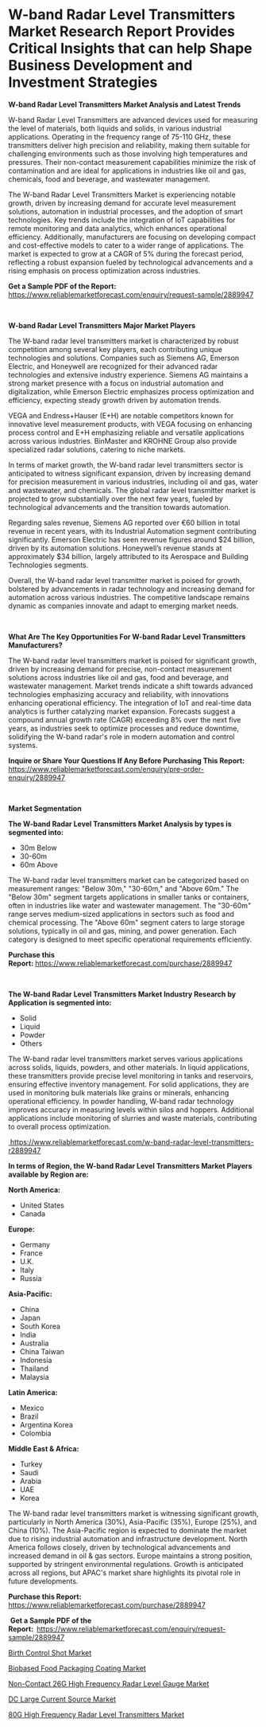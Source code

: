 <p><h1>W-band Radar Level Transmitters Market Research Report Provides Critical Insights that can help Shape Business Development and Investment Strategies</h1></p><p><strong>W-band Radar Level Transmitters Market Analysis and Latest Trends</strong></p>
<p><p>W-band Radar Level Transmitters are advanced devices used for measuring the level of materials, both liquids and solids, in various industrial applications. Operating in the frequency range of 75-110 GHz, these transmitters deliver high precision and reliability, making them suitable for challenging environments such as those involving high temperatures and pressures. Their non-contact measurement capabilities minimize the risk of contamination and are ideal for applications in industries like oil and gas, chemicals, food and beverage, and wastewater management.</p><p>The W-band Radar Level Transmitters Market is experiencing notable growth, driven by increasing demand for accurate level measurement solutions, automation in industrial processes, and the adoption of smart technologies. Key trends include the integration of IoT capabilities for remote monitoring and data analytics, which enhances operational efficiency. Additionally, manufacturers are focusing on developing compact and cost-effective models to cater to a wider range of applications. The market is expected to grow at a CAGR of 5% during the forecast period, reflecting a robust expansion fueled by technological advancements and a rising emphasis on process optimization across industries.</p></p>
<p><strong>Get a Sample PDF of the Report:&nbsp;</strong> <a href="https://www.reliablemarketforecast.com/enquiry/request-sample/2889947?utm_campaign=2130&utm_medium=2&utm_source=Github&utm_content=ia&utm_term=14032025&utm_id=w-band-radar-level-transmitters">https://www.reliablemarketforecast.com/enquiry/request-sample/2889947</a></p>
<p>&nbsp;</p>
<p><strong>W-band Radar Level Transmitters Major Market Players</strong></p>
<p><p>The W-band radar level transmitters market is characterized by robust competition among several key players, each contributing unique technologies and solutions. Companies such as Siemens AG, Emerson Electric, and Honeywell are recognized for their advanced radar technologies and extensive industry experience. Siemens AG maintains a strong market presence with a focus on industrial automation and digitalization, while Emerson Electric emphasizes process optimization and efficiency, expecting steady growth driven by automation trends.</p><p>VEGA and Endress+Hauser (E+H) are notable competitors known for innovative level measurement products, with VEGA focusing on enhancing process control and E+H emphasizing reliable and versatile applications across various industries. BinMaster and KROHNE Group also provide specialized radar solutions, catering to niche markets.</p><p>In terms of market growth, the W-band radar level transmitters sector is anticipated to witness significant expansion, driven by increasing demand for precision measurement in various industries, including oil and gas, water and wastewater, and chemicals. The global radar level transmitter market is projected to grow substantially over the next few years, fueled by technological advancements and the transition towards automation.</p><p>Regarding sales revenue, Siemens AG reported over €60 billion in total revenue in recent years, with its Industrial Automation segment contributing significantly. Emerson Electric has seen revenue figures around $24 billion, driven by its automation solutions. Honeywell’s revenue stands at approximately $34 billion, largely attributed to its Aerospace and Building Technologies segments.</p><p>Overall, the W-band radar level transmitter market is poised for growth, bolstered by advancements in radar technology and increasing demand for automation across various industries. The competitive landscape remains dynamic as companies innovate and adapt to emerging market needs.</p></p>
<p>&nbsp;</p>
<p><strong>What Are The Key Opportunities For W-band Radar Level Transmitters Manufacturers?</strong></p>
<p><p>The W-band radar level transmitters market is poised for significant growth, driven by increasing demand for precise, non-contact measurement solutions across industries like oil and gas, food and beverage, and wastewater management. Market trends indicate a shift towards advanced technologies emphasizing accuracy and reliability, with innovations enhancing operational efficiency. The integration of IoT and real-time data analytics is further catalyzing market expansion. Forecasts suggest a compound annual growth rate (CAGR) exceeding 8% over the next five years, as industries seek to optimize processes and reduce downtime, solidifying the W-band radar's role in modern automation and control systems.</p></p>
<p><strong>Inquire or Share Your Questions If Any Before Purchasing This Report:</strong> <a href="https://www.reliablemarketforecast.com/enquiry/pre-order-enquiry/2889947?utm_campaign=2130&utm_medium=2&utm_source=Github&utm_content=ia&utm_term=14032025&utm_id=w-band-radar-level-transmitters">https://www.reliablemarketforecast.com/enquiry/pre-order-enquiry/2889947</a></p>
<p>&nbsp;</p>
<p><strong>Market Segmentation</strong></p>
<p><strong>The W-band Radar Level Transmitters Market Analysis by types is segmented into:</strong></p>
<p><ul><li>30m Below</li><li>30-60m</li><li>60m Above</li></ul></p>
<p><p>The W-band radar level transmitters market can be categorized based on measurement ranges: "Below 30m," "30-60m," and "Above 60m." The "Below 30m" segment targets applications in smaller tanks or containers, often in industries like water and wastewater management. The "30-60m" range serves medium-sized applications in sectors such as food and chemical processing. The "Above 60m" segment caters to large storage solutions, typically in oil and gas, mining, and power generation. Each category is designed to meet specific operational requirements efficiently.</p></p>
<p><strong>Purchase this Report:&nbsp;</strong><a href="https://www.reliablemarketforecast.com/purchase/2889947?utm_campaign=2130&utm_medium=2&utm_source=Github&utm_content=ia&utm_term=14032025&utm_id=w-band-radar-level-transmitters">https://www.reliablemarketforecast.com/purchase/2889947</a></p>
<p>&nbsp;</p>
<p><strong>The W-band Radar Level Transmitters Market Industry Research by Application is segmented into:</strong></p>
<p><ul><li>Solid</li><li>Liquid</li><li>Powder</li><li>Others</li></ul></p>
<p><p>The W-band radar level transmitters market serves various applications across solids, liquids, powders, and other materials. In liquid applications, these transmitters provide precise level monitoring in tanks and reservoirs, ensuring effective inventory management. For solid applications, they are used in monitoring bulk materials like grains or minerals, enhancing operational efficiency. In powder handling, W-band radar technology improves accuracy in measuring levels within silos and hoppers. Additional applications include monitoring of slurries and waste materials, contributing to overall process optimization.</p></p>
<p><a href="https://www.reliablemarketforecast.com/w-band-radar-level-transmitters-r2889947?utm_campaign=2130&utm_medium=2&utm_source=Github&utm_content=ia&utm_term=14032025&utm_id=w-band-radar-level-transmitters">&nbsp;https://www.reliablemarketforecast.com/w-band-radar-level-transmitters-r2889947</a></p>
<p><strong>In terms of Region, the W-band Radar Level Transmitters Market Players available by Region are:</strong></p>
<p>
    <p> <strong> North America: </strong>
        <ul>
            <li>United States</li>
            <li>Canada</li>
        </ul>
        </p> 
    <p> <strong> Europe: </strong>
        <ul>
            <li>Germany</li>
            <li>France</li>
            <li>U.K.</li>
            <li>Italy</li>
            <li>Russia</li>
        </ul>
        </p> 
    <p> <strong> Asia-Pacific: </strong>
        <ul>
            <li>China</li>
            <li>Japan</li>
            <li>South Korea</li>
            <li>India</li>
            <li>Australia</li>
            <li>China Taiwan</li>
            <li>Indonesia</li>
            <li>Thailand</li>
            <li>Malaysia</li>
        </ul>
        </p> 
    <p> <strong> Latin America: </strong>
        <ul>
            <li>Mexico</li>
            <li>Brazil</li>
            <li>Argentina Korea</li>
            <li>Colombia</li>
        </ul>
        </p> 
    <p> <strong> Middle East & Africa: </strong>
        <ul>
            <li>Turkey</li>
            <li>Saudi</li>
            <li>Arabia</li>
            <li>UAE</li>
            <li>Korea</li>
        </ul>
    </p>
    </p>
<p><p>The W-band radar level transmitters market is witnessing significant growth, particularly in North America (30%), Asia-Pacific (35%), Europe (25%), and China (10%). The Asia-Pacific region is expected to dominate the market due to rising industrial automation and infrastructure development. North America follows closely, driven by technological advancements and increased demand in oil & gas sectors. Europe maintains a strong position, supported by stringent environmental regulations. Growth is anticipated across all regions, but APAC's market share highlights its pivotal role in future developments.</p></p>
<p><strong>Purchase this Report: </strong><a href="https://www.reliablemarketforecast.com/purchase/2889947?utm_campaign=2130&utm_medium=2&utm_source=Github&utm_content=ia&utm_term=14032025&utm_id=w-band-radar-level-transmitters">https://www.reliablemarketforecast.com/purchase/2889947</a></p>
<p>&nbsp;<strong>Get a Sample PDF of the Report:&nbsp;&nbsp;</strong><a href="https://www.reliablemarketforecast.com/enquiry/request-sample/2889947?utm_campaign=2130&utm_medium=2&utm_source=Github&utm_content=ia&utm_term=14032025&utm_id=w-band-radar-level-transmitters">https://www.reliablemarketforecast.com/enquiry/request-sample/2889947</a></p>
<p><strong></strong></p>
<p><p><a href="https://github.com/cayposshefin/Market-Research-Report-List-1/blob/main/birth-control-shot-market.md?utm_campaign=2130&utm_medium=2&utm_source=Github&utm_content=ia&utm_term=14032025&utm_id=w-band-radar-level-transmitters">Birth Control Shot Market</a></p><p><a href="https://github.com/yodhafirorae/Market-Research-Report-List-1/blob/main/biobased-food-packaging-coating-market.md?utm_campaign=2130&utm_medium=2&utm_source=Github&utm_content=ia&utm_term=14032025&utm_id=w-band-radar-level-transmitters">Biobased Food Packaging Coating Market</a></p><p><a href="https://github.com/chillwervenu/Market-Research-Report-List-1/blob/main/non-contact-26g-high-frequency-radar-level-gauge-market.md?utm_campaign=2130&utm_medium=2&utm_source=Github&utm_content=ia&utm_term=14032025&utm_id=w-band-radar-level-transmitters">Non-Contact 26G High Frequency Radar Level Gauge Market</a></p><p><a href="https://github.com/busamoleankk/Market-Research-Report-List-1/blob/main/dc-large-current-source-market.md?utm_campaign=2130&utm_medium=2&utm_source=Github&utm_content=ia&utm_term=14032025&utm_id=w-band-radar-level-transmitters">DC Large Current Source Market</a></p><p><a href="https://github.com/kanetaerkid/Market-Research-Report-List-1/blob/main/80g-high-frequency-radar-level-transmitters-market.md?utm_campaign=2130&utm_medium=2&utm_source=Github&utm_content=ia&utm_term=14032025&utm_id=w-band-radar-level-transmitters">80G High Frequency Radar Level Transmitters Market</a></p></p>